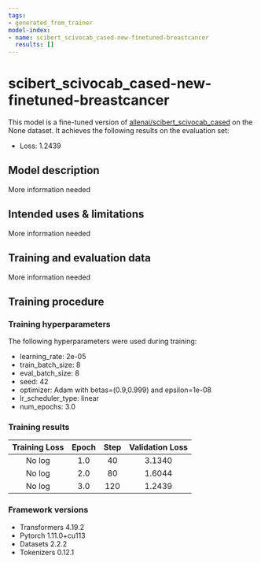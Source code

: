 ```yaml
---
tags:
- generated_from_trainer
model-index:
- name: scibert_scivocab_cased-new-finetuned-breastcancer
  results: []
---
```


<!-- This model card has been generated automatically according to the information the Trainer had access to. You
should probably proofread and complete it, then remove this comment. -->

# scibert_scivocab_cased-new-finetuned-breastcancer

This model is a fine-tuned version of [allenai/scibert_scivocab_cased](https://huggingface.co/allenai/scibert_scivocab_cased) on the None dataset.
It achieves the following results on the evaluation set:
- Loss: 1.2439

## Model description

More information needed

## Intended uses & limitations

More information needed

## Training and evaluation data

More information needed

## Training procedure

### Training hyperparameters

The following hyperparameters were used during training:
- learning_rate: 2e-05
- train_batch_size: 8
- eval_batch_size: 8
- seed: 42
- optimizer: Adam with betas=(0.9,0.999) and epsilon=1e-08
- lr_scheduler_type: linear
- num_epochs: 3.0

### Training results

| Training Loss | Epoch | Step | Validation Loss |
|:-------------:|:-----:|:----:|:---------------:|
| No log        | 1.0   | 40   | 3.1340          |
| No log        | 2.0   | 80   | 1.6044          |
| No log        | 3.0   | 120  | 1.2439          |


### Framework versions

- Transformers 4.19.2
- Pytorch 1.11.0+cu113
- Datasets 2.2.2
- Tokenizers 0.12.1
